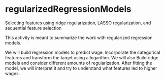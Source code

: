 # regularizedRegressionModels
Selecting features using ridge regularization, LASSO regularization, and sequential feature selection

This activity is meant to summarize the work with regularized regression models. 

We will build regression models to predict wage. Incorporate the categorical features and transform the target using a logarithm.  We will also Build ridge models and consider different amounts of regularization. After fitting the model, we will interpret it and try to understand what features led to higher wages.


